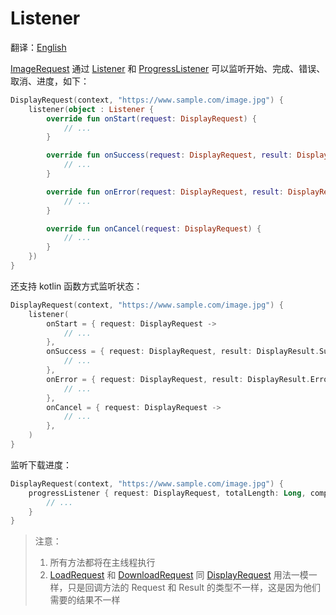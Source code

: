 # Listener

翻译：[English](listener.md)

[ImageRequest] 通过 [Listener] 和 [ProgressListener] 可以监听开始、完成、错误、取消、进度，如下：

```kotlin
DisplayRequest(context, "https://www.sample.com/image.jpg") {
    listener(object : Listener {
        override fun onStart(request: DisplayRequest) {
            // ...
        }

        override fun onSuccess(request: DisplayRequest, result: DisplayResult.Success) {
            // ...
        }

        override fun onError(request: DisplayRequest, result: DisplayResult.Error) {
            // ...
        }

        override fun onCancel(request: DisplayRequest) {
            // ...
        }
    })
}
```

还支持 kotlin 函数方式监听状态：

```kotlin
DisplayRequest(context, "https://www.sample.com/image.jpg") {
    listener(
        onStart = { request: DisplayRequest ->
            // ...
        },
        onSuccess = { request: DisplayRequest, result: DisplayResult.Success ->
            // ...
        },
        onError = { request: DisplayRequest, result: DisplayResult.Error ->
            // ...
        },
        onCancel = { request: DisplayRequest ->
            // ...
        },
    )
}
```

监听下载进度：

```kotlin
DisplayRequest(context, "https://www.sample.com/image.jpg") {
    progressListener { request: DisplayRequest, totalLength: Long, completedLength: Long ->
        // ...
    }
}
```

> 注意：
> 1. 所有方法都将在主线程执行
> 2. [LoadRequest] 和 [DownloadRequest] 同 [DisplayRequest] 用法一模一样，只是回调方法的 Request 和 Result 的类型不一样，这是因为他们需要的结果不一样


[ImageRequest]: ../../sketch-core/src/main/kotlin/com/github/panpf/sketch/request/ImageRequest.kt

[LoadRequest]: ../../sketch-core/src/main/kotlin/com/github/panpf/sketch/request/LoadRequest.kt

[DownloadRequest]: ../../sketch-core/src/main/kotlin/com/github/panpf/sketch/request/DownloadRequest.kt

[DisplayRequest]: ../../sketch-core/src/main/kotlin/com/github/panpf/sketch/request/DisplayRequest.kt

[Listener]: ../../sketch-core/src/main/kotlin/com/github/panpf/sketch/request/Listener.kt

[ProgressListener]: ../../sketch-core/src/main/kotlin/com/github/panpf/sketch/request/ProgressListener.kt